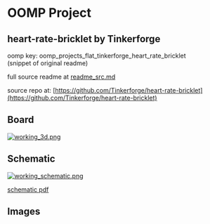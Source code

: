 # OOMP Project  
## heart-rate-bricklet  by Tinkerforge  
  
oomp key: oomp_projects_flat_tinkerforge_heart_rate_bricklet  
(snippet of original readme)  
  
  
  full source readme at [readme_src.md](readme_src.md)  
  
source repo at: [https://github.com/Tinkerforge/heart-rate-bricklet](https://github.com/Tinkerforge/heart-rate-bricklet)  
## Board  
  
[![working_3d.png](working_3d_600.png)](working_3d.png)  
## Schematic  
  
[![working_schematic.png](working_schematic_600.png)](working_schematic.png)  
  
[schematic pdf](working_schematic.pdf)  
## Images  
